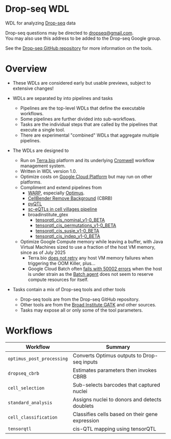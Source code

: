 # Drop-seq WDL

WDL for analyzing [Drop-seq](http://mccarrolllab.com/dropseq/) data

Drop-seq questions may be directed to [dropseq@gmail.com](mailto:dropseq@gmail.com).  
You may also use this address to be added to the Drop-seq Google group.

See the [Drop-seq GitHub repository](https://github.com/broadinstitute/Drop-seq) for more information on the tools.

# Overview

* These WDLs are considered early but usable previews, subject to extensive changes!

* WDLs are separated by into pipelines and tasks
    * Pipelines are the top-level WDLs that define the executable workflows.
    * Some pipelines are further divided into sub-workflows.
    * Tasks are the individual steps that are called by the pipelines that execute a single tool.
    * There are experimental "combined" WDLs that aggregate multiple pipelines.

* The WDLs are designed to
    * Run on [Terra.bio](https://terra.bio) platform and its underlying [Cromwell](https://cromwell.readthedocs.io/)
      workflow management system.
    * Written in WDL version 1.0.
    * Optimize costs on [Google Cloud Platform](https://cloud.google.com/) but may run on other platforms.
    * Compliment and extend pipelines from
        * [WARP](https://broadinstitute.github.io/warp/), especially
          [Optimus](https://broadinstitute.github.io/warp/docs/Pipelines/Optimus_Pipeline/README).
        * [CellBender Remove Background](https://cellbender.readthedocs.io/) (CBRB)
        * [pyQTL](https://github.com/broadinstitute/pyqtl)
        * [sc-eQTLs in cell villages pipeline](https://github.com/broadinstitute/eqtl_pipeline_terra)
        * broadinstitute_gtex
          * [tensorqtl_cis_nominal_v1-0_BETA](https://app.terra.bio/#workflows/broadinstitute_gtex/tensorqtl_cis_nominal_v1-0_BETA)
          * [tensorqtl_cis_permutations_v1-0_BETA](https://app.terra.bio/#workflows/broadinstitute_gtex/tensorqtl_cis_permutations_v1-0_BETA)
          * [tensorqtl_cis_susie_v1-0_BETA](https://app.terra.bio/#workflows/broadinstitute_gtex/tensorqtl_cis_susie_v1-0_BETA)
          * [tensorqtl_cis_indep_v1-0_BETA](https://app.terra.bio/#workflows/broadinstitute_gtex/tensorqtl_cis_indep_v1-0_BETA)
    * Optimize Google Compute memory while leaving a buffer, with Java Virtual Machines sized to use a fraction of the
      host VM memory, since as of July 2025
      * Terra.bio [does not retry](https://support.terra.bio/hc/en-us/community/posts/25689049423259/comments/27763244299163) any host VM memory failures when triggering the OOM Killer, plus...
      * Google Cloud Batch often
        [fails with 50002 errors](https://discuss.google.dev/t/lots-of-batch-task-interruptions-with-exit-code-50002/166476/7)
        when the host is under strain as the
        [Batch agent](https://cloud.google.com/batch/docs/troubleshooting#vm_reporting_timeout_50002) does not seem to
        reserve compute resources for itself.

* Tasks contain a mix of Drop-seq tools and other tools
    * Drop-seq tools are from the Drop-seq GitHub repository.
    * Other tools are from the [Broad Institute GATK](https://gatk.broadinstitute.org/) and other sources.
    * Tasks may expose all or only some of the tool parameters.

# Workflows

| Workflow                  | Summary                                         |
|---------------------------|-------------------------------------------------|
| `optimus_post_processing` | Converts Optimus outputs to Drop-seq inputs     |
| `dropseq_cbrb`            | Estimates parameters then invokes CBRB          |
| `cell_selection`          | Sub-selects barcodes that captured nuclei       |
| `standard_analysis`       | Assigns nuclei to donors and detects doublets   |
| `cell_classification`     | Classifies cells based on their gene expression |
| `tensorqtl`               | cis-QTL mapping using tensorQTL                 |
